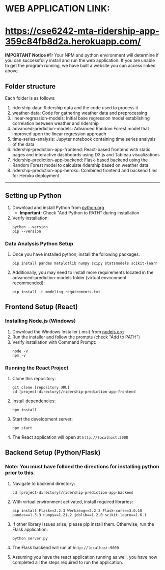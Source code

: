 # WEB APPLICATION LINK: 
# https://cse6242-mta-ridership-app-359c84fb8d2a.herokuapp.com/

**IMPORTANT Notice #1:** Your NPM and python environment will determine if you can successfully install and run the web application. If you are unable to get the program running, we have built a website you can access linked above.

## Folder structure

Each folder is as follows:

1. ridership-data: Ridership data and the code used to process it
2. weather-data: Code for gathering weather data and preprocessing
3. linear-regression-models: Initial base regression model establishing correlation between weather and ridership
4. advanced-prediction-models: Advanced Random Forest model that improved upon the linear regression approach
5. time-series-analysis: Jupyter notebook containing time series analysis of the data
6. ridership-prediction-app-frontend: React-based frontend with static pages and interactive dashboards using D3.js and Tableau visualizations
7. ridership-prediction-app-backend: Flask-based backend using the Random Forest model to calculate ridership based on weather data
8. ridership-prediction-app-heroku: Combined frontend and backend files for Heroku deployment
---


## Setting up Python

1. Download and install Python from [python.org](https://www.python.org/downloads/)
   - **Important:** Check "Add Python to PATH" during installation
2. Verify installation:
   ```
   python --version
   pip --version
   ```

### Data Analysis Python Setup

1. Once you have installed python, install the following packages:
   ```
   pip install pandas matplotlib numpy scipy statsmodels scikit-learn
   ```

2. Additionally, you may need to install more requirements located in the advanced-prediction-models folder (virtual environment recommended):
   ```
   pip install -r modeling_requirements.txt
   ```
   

## Frontend Setup (React)

### Installing Node.js (Windows)

1. Download the Windows Installer (.msi) from [nodejs.org](https://nodejs.org/)
2. Run the installer and follow the prompts (check "Add to PATH")
3. Verify installation with Command Prompt:
   ```
   node -v
   npm -v
   ```

### Running the React Project

1. Clone this repository:
   ```
   git clone [repository URL]
   cd [project-directory]/ridership-prediction-app-frontend
   ```

2. Install dependencies:
   ```
   npm install
   ```

3. Start the development server:
   ```
   npm start
   ```

4. The React application will open at `http://localhost:3000`

## Backend Setup (Python/Flask)

### Note: You must have folloed the directions for installing python prior to this. 

1. Navigate to backend directory:
   ```
   cd [project-directory]/ridership-prediction-app-backend
   ```

2. With virtual environment activated, install required libraries:
   ```
   pip install Flask==2.2.3 Werkzeug==2.2.3 Flask-cors==3.0.10 pandas==1.3.3 numpy==1.21.2 joblib==1.2.0 scikit-learn==1.6.1
   ```
   
3. If other library issues arise, please pip install them. Otherwise, run the Flask application:
   ```
   python server.py
   ```

3. The Flask backend will run at `http://localhost:5000`
  
4. Assuming you have the react application running as well, you have now completed all the steps required to run the application. 
